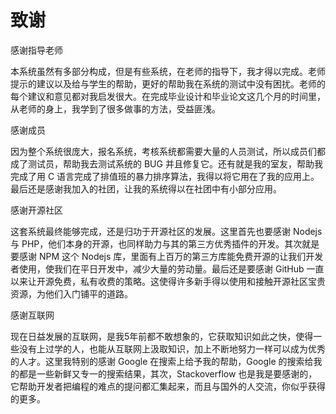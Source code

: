 # 致谢

感谢指导老师

本系统虽然有多部分构成，但是有些系统，在老师的指导下，我才得以完成。老师提示的建议以及给与学生的帮助，更好的帮助我在系统的测试中没有困扰。老师的每个建议和意见都对我启发很大。在完成毕业设计和毕业论文这几个月的时间里，从老师的身上，我学到了很多做事的方法，受益匪浅。

感谢成员

因为整个系统很庞大，报名系统，考核系统都需要大量的人员测试，所以成员们都成了测试员，帮助我去测试系统的 BUG 并且修复它。还有就是我的室友，帮助我完成了用 C 语言完成了排值班的暴力排序算法，我得以将它用在了我的应用上。最后还是感谢我加入的社团，让我的系统得以在社团中有小部分应用。

感谢开源社区

这套系统最终能够完成，还是归功于开源社区的发展。这里首先也要感谢 Nodejs 与 PHP，他们本身的开源，也同样助力与其的第三方优秀插件的开发。其次就是要感谢 NPM 这个 Nodejs 库，里面有上百万的第三方库能免费开源的让我们开发者使用，使我们在平日开发中，减少大量的劳动量。最后还是要感谢 GitHub 一直以来让开源免费，私有收费的策略。这使得许多新手得以使用和接触开源社区宝贵资源，为他们入门铺平的道路。

感谢互联网

现在日益发展的互联网，是我5年前都不敢想象的，它获取知识如此之快，使得一些没有上过学的人，也能从互联网上汲取知识，加上不断地努力一样可以成为优秀的人才。这里我特别的感谢 Google 在搜索上给予我的帮助，Google 的搜索给我的都是一些新鲜又专一的搜索结果，其次，Stackoverflow 也是我是要感谢的，它帮助开发者把编程的难点的提问都汇集起来，而且与国外的人交流，你似乎获得的更多。
